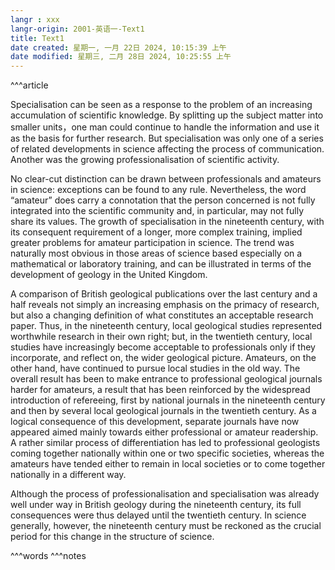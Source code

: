 ```yaml
---
langr : xxx
langr-origin: 2001-英语一-Text1
title: Text1
date created: 星期一, 一月 22日 2024, 10:15:39 上午
date modified: 星期三, 二月 28日 2024, 10:25:55 上午
---
```


^^^article

Specialisation can be seen as a response to the problem of an increasing accumulation of scientific knowledge. By splitting up the subject matter into smaller units，one man could continue to handle the information and use it as the basis for further research. But specialisation was only one of a series of related developments in science affecting the process of communication. Another was the growing professionalisation of scientific activity.

No clear-cut distinction can be drawn between professionals and amateurs in science: exceptions can be found to any rule. Nevertheless, the word “amateur” does carry a connotation that the person concerned is not fully integrated into the scientific community and, in particular, may not fully share its values. The growth of specialisation in the nineteenth century, with its consequent requirement of a longer, more complex training, implied greater problems for amateur participation in science. The trend was naturally most obvious in those areas of science based especially on a mathematical or laboratory training, and can be illustrated in terms of the development of geology in the United Kingdom.

A comparison of British geological publications over the last century and a half reveals not simply an increasing emphasis on the primacy of research, but also a changing definition of what constitutes an acceptable research paper. Thus, in the nineteenth century, local geological studies represented worthwhile research in their own right; but, in the twentieth century, local studies have increasingly become acceptable to professionals only if they incorporate, and reflect on, the wider geological picture. Amateurs, on the other hand, have continued to pursue local studies in the old way. The overall result has been to make entrance to professional geological journals harder for amateurs, a result that has been reinforced by the widespread introduction of refereeing, first by national journals in the nineteenth century and then by several local geological journals in the twentieth century. As a logical consequence of this development, separate journals have now appeared aimed mainly towards either professional or amateur readership. A rather similar process of differentiation has led to professional geologists coming together nationally within one or two specific societies, whereas the amateurs have tended either to remain in local societies or to come together nationally in a different way.

Although the process of professionalisation and specialisation was already well under way in British geology during the nineteenth century, its full consequences were thus delayed until the twentieth century. In science generally, however, the nineteenth century must be reckoned as the crucial period for this change in the structure of science.




^^^words
^^^notes
